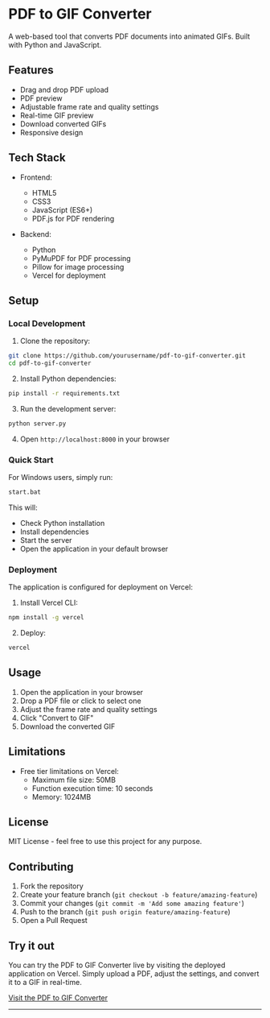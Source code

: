 # PDF to GIF Converter

A web-based tool that converts PDF documents into animated GIFs. Built with Python and JavaScript.

## Features

- Drag and drop PDF upload
- PDF preview
- Adjustable frame rate and quality settings
- Real-time GIF preview
- Download converted GIFs
- Responsive design

## Tech Stack

- Frontend:
  - HTML5
  - CSS3
  - JavaScript (ES6+)
  - PDF.js for PDF rendering

- Backend:
  - Python
  - PyMuPDF for PDF processing
  - Pillow for image processing
  - Vercel for deployment

## Setup

### Local Development

1. Clone the repository:
```bash
git clone https://github.com/yourusername/pdf-to-gif-converter.git
cd pdf-to-gif-converter
```

2. Install Python dependencies:
```bash
pip install -r requirements.txt
```

3. Run the development server:
```bash
python server.py
```

4. Open `http://localhost:8000` in your browser

### Quick Start

For Windows users, simply run:
```bash
start.bat
```

This will:
- Check Python installation
- Install dependencies
- Start the server
- Open the application in your default browser

### Deployment

The application is configured for deployment on Vercel:

1. Install Vercel CLI:
```bash
npm install -g vercel
```

2. Deploy:
```bash
vercel
```

## Usage

1. Open the application in your browser
2. Drop a PDF file or click to select one
3. Adjust the frame rate and quality settings
4. Click "Convert to GIF"
5. Download the converted GIF

## Limitations

- Free tier limitations on Vercel:
  - Maximum file size: 50MB
  - Function execution time: 10 seconds
  - Memory: 1024MB

## License

MIT License - feel free to use this project for any purpose.

## Contributing

1. Fork the repository
2. Create your feature branch (`git checkout -b feature/amazing-feature`)
3. Commit your changes (`git commit -m 'Add some amazing feature'`)
4. Push to the branch (`git push origin feature/amazing-feature`)
5. Open a Pull Request

## Try it out

You can try the PDF to GIF Converter live by visiting the deployed application on Vercel. Simply upload a PDF, adjust the settings, and convert it to a GIF in real-time.

[Visit the PDF to GIF Converter](https://your-vercel-app-name.vercel.app)

---

 